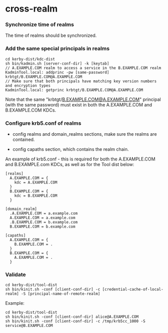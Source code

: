 <!--
  Licensed to the Apache Software Foundation (ASF) under one
  or more contributor license agreements.  See the NOTICE file
  distributed with this work for additional information
  regarding copyright ownership.  The ASF licenses this file
  to you under the Apache License, Version 2.0 (the
  "License"); you may not use this file except in compliance
  with the License.  You may obtain a copy of the License at

  http://www.apache.org/licenses/LICENSE-2.0

  Unless required by applicable law or agreed to in writing,
  software distributed under the License is distributed on an
  "AS IS" BASIS, WITHOUT WARRANTIES OR CONDITIONS OF ANY
  KIND, either express or implied.  See the License for the
  specific language governing permissions and limitations
  under the License.
-->

cross-realm
============

### Synchronize time of realms
The time of realms should be synchronized.

### Add the same special principals in realms
```
cd kerby-dist/kdc-dist
sh bin/kadmin.sh [server-conf-dir] -k [keytab]
// A.EXAMPLE.COM realm to access a service in the B.EXAMPLE.COM realm
KadminTool.local: addprinc -pw [same-password] krbtgt/B.EXAMPLE.COM@A.EXAMPLE.COM
// Make sure that both principals have matching key version numbers and encryption types
KadminTool.local: getprinc krbtgt/B.EXAMPLE.COM@A.EXAMPLE.COM
```
Note that the same "krbtgt/B.EXAMPLE.COM@A.EXAMPLE.COM" principal (with the
same password) must exist in both the A.EXAMPLE.COM and B.EXAMPLE.COM KDCs.

### Configure krb5.conf of realms

* config realms and domain_realms sections, make sure the realms are contained.

* config capaths section, which contains the realm chain.

An example of krb5.conf - this is required for both the A.EXAMPLE.COM and 
B.EXAMPLE.com KDCs, as well as for the Tool dist below:
```
[realms]
  A.EXAMPLE.COM = {
    kdc = A.EXAMPLE.COM
  }
  B.EXAMPLE.COM = {
    kdc = B.EXAMPLE.COM
  }

[domain_realm]
  .A.EXAMPLE.COM = a.example.com
  A.EXAMPLE.COM = a.example.com
  .B.EXAMPLE.COM = b.example.com
  B.EXAMPLE.COM = b.example.com

[capaths]
  A.EXAMPLE.COM = {
    B.EXAMPLE.COM = .
  }
  B.EXAMPLE.COM = {
    A.EXAMPLE.COM = .
  }
```

### Validate
```
cd kerby-dist/tool-dist
sh bin/kinit.sh -conf [client-conf-dir] -c [credential-cache-of-local-realm] -S [principal-name-of-remote-realm]
```
Example:
```
cd kerby-dist/tool-dist
sh bin/kinit.sh -conf [client-conf-dir] alice@A.EXAMPLE.COM
sh bin/kinit.sh -conf [client-conf-dir] -c /tmp/krb5cc_1000 -S service@B.EXAMPLE.COM
```
